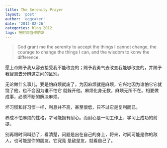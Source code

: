 ```yaml
---
title: The Serenity Prayer 
layout: 'post'
author: 'eggcaker'
date: '2012-02-26'
categories: blog 2012
tags: 把时间当作朋友
---
```



> God grant me the serenity to accept the things I cannot change, the courage
to change the things I can, and the wisdom to konw the difference.

愿上帝赐予我从容去接受我不能改变的；赐予我勇气去改变我能够改变的，并赐予我智慧去分辨这之间的区别。

无论做什么事儿，要是怕麻烦就废了，为因麻烦就是麻烦，它兴地因为谁怕它它就饶了他，也不会因为谁不怕它
就躲开他。麻烦化身无数，麻烦无所不在。相要做成事，必须不断的解决麻烦。

坏习惯和好习惯一样，利息并不高，甚至很低，只不过它是复利而已。

养成不怕麻烦的性格，才可能拥有耐心。而耐心是一切工作上、学习上成功的前提。

别再跟时间叫劲了，看清楚，问题是出在自己的身上，将来，时间可能是你的敌人，也可能是你的朋友。它究竟 是敌是友，就看自己了。

